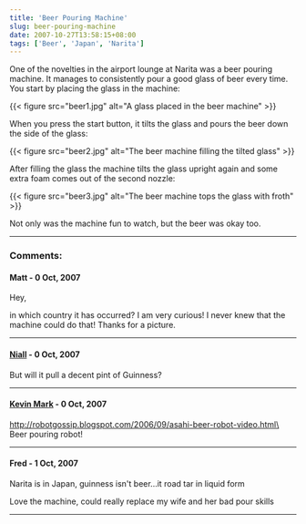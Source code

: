 ```yaml
---
title: 'Beer Pouring Machine'
slug: beer-pouring-machine
date: 2007-10-27T13:58:15+08:00
tags: ['Beer', 'Japan', 'Narita']
---
```


One of the novelties in the airport lounge at Narita was a beer pouring
machine. It manages to consistently pour a good glass of beer every
time. You start by placing the glass in the machine:

{{< figure src="beer1.jpg"
        alt="A glass placed in the beer machine" >}}

When you press the start button, it tilts the glass and pours the beer
down the side of the glass:

{{< figure src="beer2.jpg"
        alt="The beer machine filling the tilted glass" >}}

After filling the glass the machine tilts the glass upright again and
some extra foam comes out of the second nozzle:

{{< figure src="beer3.jpg"
        alt="The beer machine tops the glass with froth" >}}

Not only was the machine fun to watch, but the beer was okay too.

---
### Comments:
#### Matt - <time datetime="2007-10-28 01:19:14">0 Oct, 2007</time>

Hey,

in which country it has occurred? I am very curious! I never knew that
the machine could do that! Thanks for a picture.

---
#### [Niall](http://blog.moybella.net) - <time datetime="2007-10-28 04:49:16">0 Oct, 2007</time>

But will it pull a decent pint of Guinness?

---
#### [Kevin Mark](http://mysite.verizon.net/kevin.mark) - <time datetime="2007-10-28 11:20:54">0 Oct, 2007</time>

http://robotgossip.blogspot.com/2006/09/asahi-beer-robot-video.html\
Beer pouring robot!

---
#### Fred - <time datetime="2007-10-29 09:24:20">1 Oct, 2007</time>

Narita is in Japan, guinness isn\'t beer\...it road tar in liquid form

Love the machine, could really replace my wife and her bad pour skills

---
